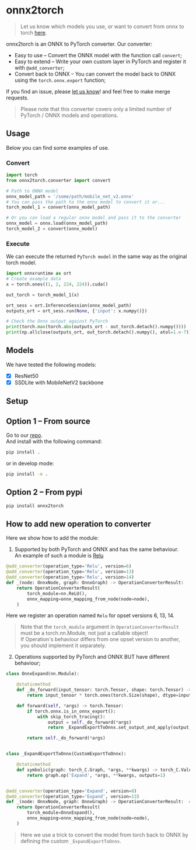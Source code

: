 # onnx2torch

> Let us know which models you use, or want to convert from onnx to torch [here](https://github.com/ENOT-AutoDL/onnx2torch/discussions).

onnx2torch is an ONNX to PyTorch converter. 
Our converter:
* Easy to use – Convert the ONNX model with the function call ``convert``;
* Easy to extend – Write your own custom layer in PyTorch and register it with ``@add_converter``;
* Convert back to ONNX – You can convert the model back to ONNX using the ``torch.onnx.export`` function;

If you find an issue, please [let us know](https://github.com/ENOT-AutoDL/onnx2torch/issues)! and feel free to make merge requests.

> Please note that this converter covers only a limited number of PyTorch / ONNX models and operations.

## Usage

Below you can find some examples of use.

### Convert
```python
import torch
from onnx2torch.converter import convert

# Path to ONNX model
onnx_model_path = '/some/path/mobile_net_v2.onnx'
# You can pass the path to the onnx model to convert it or...
torch_model_1 = convert(onnx_model_path)

# Or you can load a regular onnx model and pass it to the converter
onnx_model = onnx.load(onnx_model_path)
torch_model_2 = convert(onnx_model)
```

### Execute

We can execute the returned ``PyTorch model`` in the same way as the original torch model.

```python
import onnxruntime as ort
# Create example data
x = torch.ones((1, 2, 224, 224)).cuda()

out_torch = torch_model_1(x)

ort_sess = ort.InferenceSession(onnx_model_path)
outputs_ort = ort_sess.run(None, {'input': x.numpy()})

# Check the Onnx output against PyTorch
print(torch.max(torch.abs(outputs_ort - out_torch.detach().numpy())))
print(np.allclose(outputs_ort, out_torch.detach().numpy(), atol=1.e-7))
```

## Models

We have tested the following models:
- [x] ResNet50
- [x] SSDLite with MobileNetV2 backbone

## Setup

## Option 1 – From source

Go to our [repo](https://github.com/ENOT-AutoDL/onnx2torch).  
And install with the following command:
```bash
pip install .
```

or in develop mode:
```bash
pip install -e .
```

## Option 2 – From pypi

```bash
pip install onnx2torch
```

## How to add new operation to converter

Here we show how to add the module:
1. Supported by both PyTorch and ONNX and has the same behaviour.  
An example of such a module is [Relu](./onnx2torch/node_converters/activations.py)
```python
@add_converter(operation_type='Relu', version=6)
@add_converter(operation_type='Relu', version=13)
@add_converter(operation_type='Relu', version=14)
def _(node: OnnxNode, graph: OnnxGraph) -> OperationConverterResult:
    return OperationConverterResult(
        torch_module=nn.ReLU(),
        onnx_mapping=onnx_mapping_from_node(node=node),
    )
```
Here we register an operation named ``Relu`` for opset versions 6, 13, 14.
> Note that the ``torch_module`` argument in ``OperationConverterResult`` must be a torch.nn.Module, not just a callable object!  
> If Operation's behaviour differs from one opset version to another, you should implement it separately.

2. Operations supported by PyTorch and ONNX BUT have different behaviour;
```python
class OnnxExpand(nn.Module):

    @staticmethod
    def _do_forward(input_tensor: torch.Tensor, shape: torch.Tensor) -> torch.Tensor:
        return input_tensor * torch.ones(torch.Size(shape), dtype=input_tensor.dtype, device=input_tensor.device)

    def forward(self, *args) -> torch.Tensor:
        if torch.onnx.is_in_onnx_export():
            with skip_torch_tracing():
                output = self._do_forward(*args)
                return _ExpandExportToOnnx.set_output_and_apply(output, *args)

        return self._do_forward(*args)


class _ExpandExportToOnnx(CustomExportToOnnx):

    @staticmethod
    def symbolic(graph: torch_C.Graph, *args, **kwargs) -> torch_C.Value:
        return graph.op('Expand', *args, **kwargs, outputs=1)


@add_converter(operation_type='Expand', version=8)
@add_converter(operation_type='Expand', version=13)
def _(node: OnnxNode, graph: OnnxGraph) -> OperationConverterResult:  # pylint: disable=unused-argument
    return OperationConverterResult(
        torch_module=OnnxExpand(),
        onnx_mapping=onnx_mapping_from_node(node=node),
    )
```

> Here we use a trick to convert the model from torch back to ONNX by defining the custom ``_ExpandExportToOnnx``.
